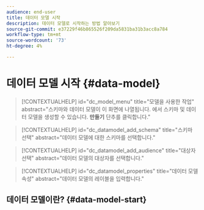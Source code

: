 ```yaml
---
audience: end-user
title: 데이터 모델 시작
description: 데이터 모델로 시작하는 방법 알아보기
source-git-commit: e37229f46b865526f209da5831ba31b3acc8a784
workflow-type: tm+mt
source-wordcount: '73'
ht-degree: 4%

---
```


# 데이터 모델 시작 {#data-model}


>[!CONTEXTUALHELP]
>id="dc_model_menu"
>title="모델을 사용한 작업"
>abstract="스키마와 데이터 모델이 이 화면에 나열됩니다. 에서 스키마 및 데이터 모델을 생성할 수 있습니다. **만들기** 단추를 클릭합니다."

>[!CONTEXTUALHELP]
>id="dc_datamodel_add_schema"
>title="스키마 선택"
>abstract="데이터 모델에 대한 스키마를 선택합니다."


>[!CONTEXTUALHELP]
>id="dc_datamodel_add_audience"
>title="대상자 선택"
>abstract="데이터 모델의 대상자를 선택합니다."

>[!CONTEXTUALHELP]
>id="dc_datamodel_properties"
>title="데이터 모델 속성"
>abstract="데이터 모델의 레이블을 입력합니다."


## 데이터 모델이란? {#data-model-start}

